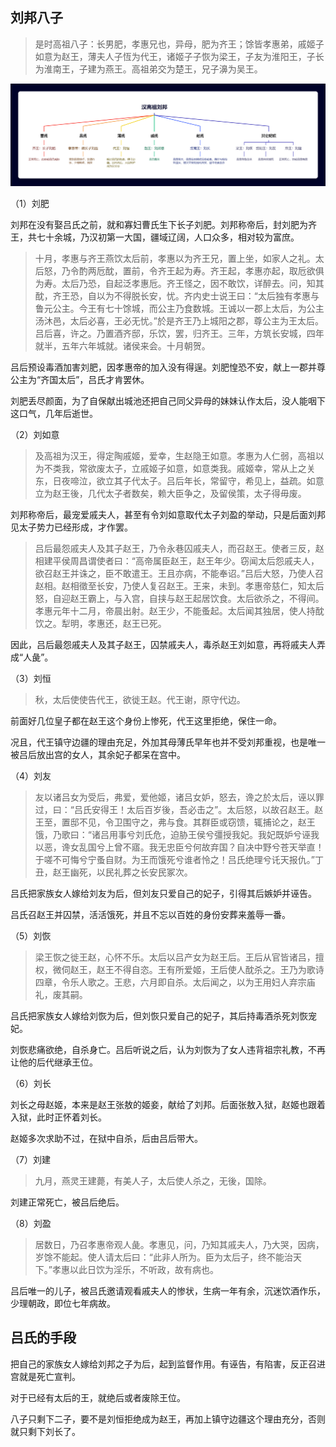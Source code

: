 ## 刘邦八子

> 是时高祖八子：长男肥，孝惠兄也，异母，肥为齐王；馀皆孝惠弟，戚姬子如意为赵王，薄夫人子恆为代王，诸姬子子恢为梁王，子友为淮阳王，子长为淮南王，子建为燕王。高祖弟交为楚王，兄子濞为吴王。

![汉高祖刘邦](images/汉高祖刘邦.png)

（1）刘肥

刘邦在没有娶吕氏之前，就和寡妇曹氏生下长子刘肥。刘邦称帝后，封刘肥为齐王，共七十余城，乃汉初第一大国，疆域辽阔，人口众多，相对较为富庶。

> 十月，孝惠与齐王燕饮太后前，孝惠以为齐王兄，置上坐，如家人之礼。太后怒，乃令酌两卮酖，置前，令齐王起为寿。齐王起，孝惠亦起，取卮欲俱为寿。太后乃恐，自起泛孝惠卮。齐王怪之，因不敢饮，详醉去。问，知其酖，齐王恐，自以为不得脱长安，忧。齐内史士说王曰：“太后独有孝惠与鲁元公主。今王有七十馀城，而公主乃食数城。王诚以一郡上太后，为公主汤沐邑，太后必喜，王必无忧。”於是齐王乃上城阳之郡，尊公主为王太后。吕后喜，许之。乃置酒齐邸，乐饮，罢，归齐王。三年，方筑长安城，四年就半，五年六年城就。诸侯来会。十月朝贺。

吕后预设毒酒加害刘肥，因孝惠帝的加入没有得逞。刘肥惶恐不安，献上一郡并尊公主为“齐国太后”，吕氏才肯罢休。

刘肥丢尽颜面，为了自保献出城池还把自己同父异母的妹妹认作太后，没人能咽下这口气，几年后逝世。

（2）刘如意

> 及高祖为汉王，得定陶戚姬，爱幸，生赵隐王如意。孝惠为人仁弱，高祖以为不类我，常欲废太子，立戚姬子如意，如意类我。戚姬幸，常从上之关东，日夜啼泣，欲立其子代太子。吕后年长，常留守，希见上，益疏。如意立为赵王後，几代太子者数矣，赖大臣争之，及留侯策，太子得毋废。

刘邦称帝后，最宠爱戚夫人，甚至有令刘如意取代太子刘盈的举动，只是后面刘邦见太子势力已经形成，才作罢。

> 吕后最怨戚夫人及其子赵王，乃令永巷囚戚夫人，而召赵王。使者三反，赵相建平侯周昌谓使者曰：“高帝属臣赵王，赵王年少。窃闻太后怨戚夫人，欲召赵王并诛之，臣不敢遣王。王且亦病，不能奉诏。”吕后大怒，乃使人召赵相。赵相徵至长安，乃使人复召赵王。王来，未到。孝惠帝慈仁，知太后怒，自迎赵王霸上，与入宫，自挟与赵王起居饮食。太后欲杀之，不得间。孝惠元年十二月，帝晨出射。赵王少，不能蚤起。太后闻其独居，使人持酖饮之。犁明，孝惠还，赵王已死。

因此，吕后最怨戚夫人及其子赵王，囚禁戚夫人，毒杀赵王刘如意，再将戚夫人弄成“人彘”。

（3）刘恒

> 秋，太后使使告代王，欲徙王赵。代王谢，原守代边。

前面好几位皇子都在赵王这个身份上惨死，代王这里拒绝，保住一命。

况且，代王镇守边疆的理由充足，外加其母薄氏早年也并不受刘邦重视，也是唯一被吕后放出宫的女人，其余妃子都呆在宫中。

（4）刘友

> 友以诸吕女为受后，弗爱，爱他姬，诸吕女妒，怒去，谗之於太后，诬以罪过，曰：“吕氏安得王！太后百岁後，吾必击之”。太后怒，以故召赵王。赵王至，置邸不见，令卫围守之，弗与食。其群臣或窃馈，辄捕论之，赵王饿，乃歌曰：“诸吕用事兮刘氏危，迫胁王侯兮彊授我妃。我妃既妒兮诬我以恶，谗女乱国兮上曾不寤。我无忠臣兮何故弃国？自决中野兮苍天举直！于嗟不可悔兮宁蚤自财。为王而饿死兮谁者怜之！吕氏绝理兮讬天报仇。”丁丑，赵王幽死，以民礼葬之长安民冢次。

吕氏把家族女人嫁给刘友为后，但刘友只爱自己的妃子，引得其后嫉妒并诬告。

吕氏召赵王并囚禁，活活饿死，并且不忘以百姓的身份安葬来羞辱一番。

（5）刘恢

> 梁王恢之徙王赵，心怀不乐。太后以吕产女为赵王后。王后从官皆诸吕，擅权，微伺赵王，赵王不得自恣。王有所爱姬，王后使人酖杀之。王乃为歌诗四章，令乐人歌之。王悲，六月即自杀。太后闻之，以为王用妇人弃宗庙礼，废其嗣。

吕氏把家族女人嫁给刘恢为后，但刘恢只爱自己的妃子，其后持毒酒杀死刘恢宠妃。

刘恢悲痛欲绝，自杀身亡。吕后听说之后，认为刘恢为了女人违背祖宗礼教，不再让他的后代继承王位。

（6）刘长

刘长之母赵姬，本来是赵王张敖的姬妾，献给了刘邦。后面张敖入狱，赵姬也跟着入狱，此时正怀着刘长。

赵姬多次求助不过，在狱中自杀，后由吕后带大。

（7）刘建

> 九月，燕灵王建薨，有美人子，太后使人杀之，无後，国除。

刘建正常死亡，被吕后绝后。

（8）刘盈

> 居数日，乃召孝惠帝观人彘。孝惠见，问，乃知其戚夫人，乃大哭，因病，岁馀不能起。使人请太后曰：“此非人所为。臣为太后子，终不能治天下。”孝惠以此日饮为淫乐，不听政，故有病也。

吕后唯一的儿子，被吕氏邀请观看戚夫人的惨状，生病一年有余，沉迷饮酒作乐，少理朝政，即位七年病故。

## 吕氏的手段

把自己的家族女人嫁给刘邦之子为后，起到监督作用。有诬告，有陷害，反正召进宫就是死亡宣判。

对于已经有太后的王，就绝后或者废除王位。

八子只剩下二子，要不是刘恒拒绝成为赵王，再加上镇守边疆这个理由充分，否则就只剩下刘长了。


